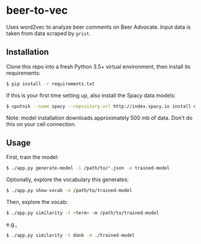 # beer-to-vec

Uses word2vec to analyze beer comments on Beer Advocate.
Input data is taken from data scraped by `grist`.

## Installation

Clone this repo into a fresh Python 3.5+ virtual environment,
then install its requirements:

```bash
$ pip install -r requirements.txt
```

If this is your first time setting up, also install the Spacy data models:

```bash
$ sputnik --name spacy --repository-url http://index.spacy.io install en==1.1.0
```

Note: model installation downloads approximately 500 mb of data. Don't do this on your cell connection.

## Usage

First, train the model:

```bash
$ ./app.py generate-model -i /path/to/*.json -o trained-model
```

Optionally, explore the vocabulary this generates:

```bash
$ ./app.py show-vocab -m /path/to/trained-model
```

Then, explore the vocab:

```bash
$ ./app.py similarity -t <term> -m /path/to/trained-model
```

e.g.,

```bash
$ ./app.py similarity -t dank -m ./trained-model
```
